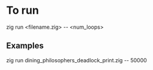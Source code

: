 

# To run

zig run <filename.zig> -- <num_loops>

## Examples

zig run dining_philosophers_deadlock_print.zig -- 50000


